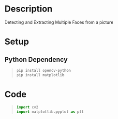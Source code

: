 # Description
Detecting and Extracting Multiple Faces from a picture
# Setup

## Python Dependency


> ``` sh
> pip install opencv-python
> pip install matplotlib
> ```




# Code
> ``` python
> import cv2
> import matplotlib.pyplot as plt
> ```